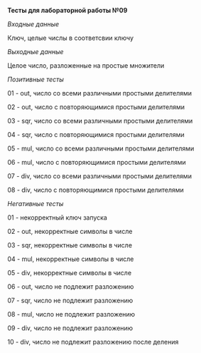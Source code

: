 **Тесты для лабораторной работы №09**

_Входные данные_

Ключ, целые числы в соответсвии ключу

_Выходные данные_

Целое число, разложенные на простые множители

_Позитивные тесты_

01 - out, число со всеми различными простыми делителями

02 - out, число с повторяющимися простыми делителями

03 - sqr, число сo всеми различными простыми делителями

04 - sqr, число с повторяющимися простыми делителями

05 - mul, число со всеми различными простыми делителями

06 - mul, число с повторяющимися простыми делителями

07 - div, число со всеми различными простыми делителями

08 - div, число с повторяющимися простыми делителями

_Негативные тесты_

01 - некорректный ключ запуска

02 - out, некорректные символы в числе

03 - sqr, некорректные символы в числе

04 - mul, некорректные символы в числе

05 - div, некорректные символы в числе

06 - out, число не подлежит разложению

07 - sqr, число не подлежит разложению

08 - mul, число не подлежит разложению

09 - div, число не подлежит разложению

10 - div, число не подлежит разложению после деления
